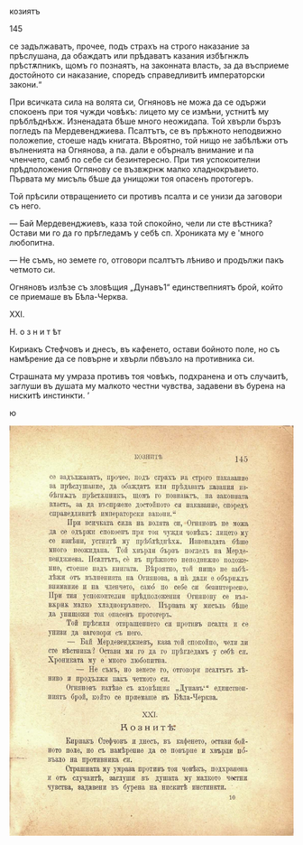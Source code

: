 ﻿козиятъ

145

се задължаватъ, прочее, подъ страхъ на строго наказание за прѣслушана, да обаждатъ или прѣдаватъ казания избѣгнжлъ прѣстѫпникъ, щомъ го познаятъ, на законната власть, за да въсприеме достойното си наказание, споредъ справедливитѣ императорски закони.“

При всичката сила на волята си, Огняновъ не можа да се одържи спокоенъ при тоя чужди човѣкъ: лицето му се измѣни, устнитѣ му прѣблѣднѣхж. Изненадата бѣше много неожидапа. Той хвърли бързъ погледъ па Мердевенджиева. Псалтътъ, се въ прѣжното неподвижно положепие, стоеше надъ книгата. Вѣроятно, той нищо не забѣлѣжи отъ вълненията на Огнянова, а па. дали е обърналъ внимание и па членчето, самб по себе си безинтересно. При тия успокоителни прѣдположения Огпянову се възвжрнж малко хладнокръвието. Първата му мисъль бѣше да унищожи тоя опасенъ протогеръ.

Той прѣсили отвращението си противъ псалта и се унизи да заговори съ него.

— Бай Мердевенджиевъ, каза той спокойно, чели ли сте вѣстника? Остави ми го да го прѣгледамъ у себѣ сп. Хрониката му е 'много любопитна.

— Не съмъ, но земете го, отговори псалтътъ лѣниво и продължи пакъ четмото си.

Огняновъ излѣзе съ зловѣщия „Дунавъ1“ единствепниятъ брой, който се приемаше въ Бѣла-Черква.

XXI.

Н. о з н и т ѣт

Кириакъ Стефчовъ и днесъ, въ кафенето, остави бойното поле, но съ намѣрение да се повърне и хвърли пбвъзло на противника си.

Страшната му умраза противъ тоя човѣкъ, подхранена и отъ случаитѣ, заглуши въ душата му малкото честни чувства, задавени въ бурена на нискитѣ инстинкти. ’

ю

![original](images/164.jpg)


